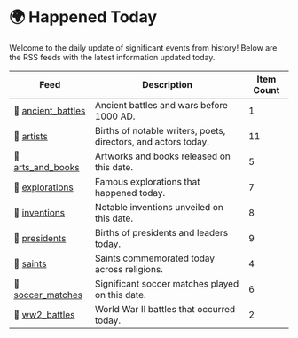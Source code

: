 # 🌍 Happened Today

Welcome to the daily update of significant events from history! Below are the RSS feeds with the latest information updated today.

| Feed | Description | Item Count |
|------|-------------|------------|
| 🔗 [ancient_battles](https://raw.githubusercontent.com/fabriziosalmi/uglyfeed-cdn/main/happened-today/ancient_battles.xml) | Ancient battles and wars before 1000 AD. | 1 |
| 🔗 [artists](https://raw.githubusercontent.com/fabriziosalmi/uglyfeed-cdn/main/happened-today/artists.xml) | Births of notable writers, poets, directors, and actors today. | 11 |
| 🔗 [arts_and_books](https://raw.githubusercontent.com/fabriziosalmi/uglyfeed-cdn/main/happened-today/arts_and_books.xml) | Artworks and books released on this date. | 5 |
| 🔗 [explorations](https://raw.githubusercontent.com/fabriziosalmi/uglyfeed-cdn/main/happened-today/explorations.xml) | Famous explorations that happened today. | 7 |
| 🔗 [inventions](https://raw.githubusercontent.com/fabriziosalmi/uglyfeed-cdn/main/happened-today/inventions.xml) | Notable inventions unveiled on this date. | 8 |
| 🔗 [presidents](https://raw.githubusercontent.com/fabriziosalmi/uglyfeed-cdn/main/happened-today/presidents.xml) | Births of presidents and leaders today. | 9 |
| 🔗 [saints](https://raw.githubusercontent.com/fabriziosalmi/uglyfeed-cdn/main/happened-today/saints.xml) | Saints commemorated today across religions. | 4 |
| 🔗 [soccer_matches](https://raw.githubusercontent.com/fabriziosalmi/uglyfeed-cdn/main/happened-today/soccer_matches.xml) | Significant soccer matches played on this date. | 6 |
| 🔗 [ww2_battles](https://raw.githubusercontent.com/fabriziosalmi/uglyfeed-cdn/main/happened-today/ww2_battles.xml) | World War II battles that occurred today. | 2 |
